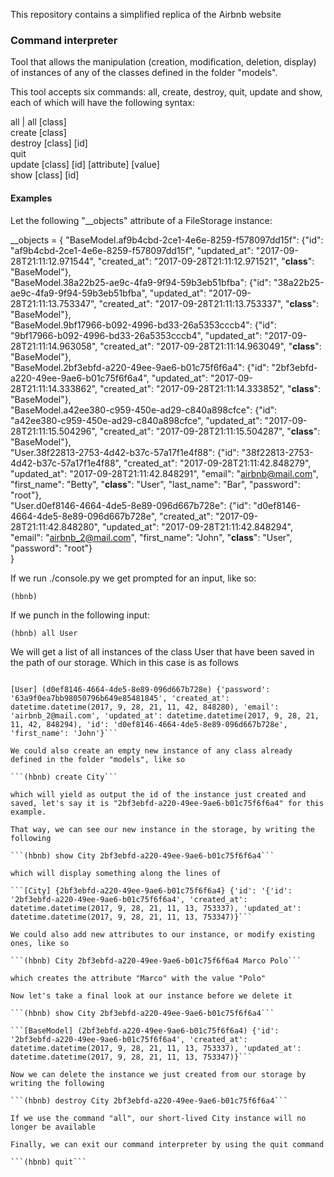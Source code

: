 This repository contains a simplified replica of the Airbnb website

### Command interpreter  

Tool that allows the manipulation (creation, modification, deletion, display) of instances of any of the classes defined in the folder "models".  

This tool accepts six commands: all, create, destroy, quit, update and show, each of which will have the following syntax:  

all | all [class]  
create [class]  
destroy [class] [id]  
quit  
update [class] [id] [attribute] [value]  
show [class] [id]  

#### Examples
Let the following "__objects" attribute of a FileStorage instance:  
  
__objects = {
	"BaseModel.af9b4cbd-2ce1-4e6e-8259-f578097dd15f": {"id": "af9b4cbd-2ce1-4e6e-8259-f578097dd15f", "updated_at": "2017-09-28T21:11:12.971544", "created_at": "2017-09-28T21:11:12.971521", "__class__": "BaseModel"},  
	"BaseModel.38a22b25-ae9c-4fa9-9f94-59b3eb51bfba": {"id": "38a22b25-ae9c-4fa9-9f94-59b3eb51bfba", "updated_at": "2017-09-28T21:11:13.753347", "created_at": "2017-09-28T21:11:13.753337", "__class__": "BaseModel"},  
	"BaseModel.9bf17966-b092-4996-bd33-26a5353cccb4": {"id": "9bf17966-b092-4996-bd33-26a5353cccb4", "updated_at": "2017-09-28T21:11:14.963058", "created_at": "2017-09-28T21:11:14.963049", "__class__": "BaseModel"},  
	"BaseModel.2bf3ebfd-a220-49ee-9ae6-b01c75f6f6a4": {"id": "2bf3ebfd-a220-49ee-9ae6-b01c75f6f6a4", "updated_at": "2017-09-28T21:11:14.333862", "created_at": "2017-09-28T21:11:14.333852", "__class__": "BaseModel"},  
	"BaseModel.a42ee380-c959-450e-ad29-c840a898cfce": {"id": "a42ee380-c959-450e-ad29-c840a898cfce", "updated_at": "2017-09-28T21:11:15.504296", "created_at": "2017-09-28T21:11:15.504287", "__class__": "BaseModel"},  
	"User.38f22813-2753-4d42-b37c-57a17f1e4f88": {"id": "38f22813-2753-4d42-b37c-57a17f1e4f88", "created_at": "2017-09-28T21:11:42.848279", "updated_at": "2017-09-28T21:11:42.848291", "email": "airbnb@mail.com", "first_name": "Betty", "__class__": "User", "last_name": "Bar", "password": "root"},  
	"User.d0ef8146-4664-4de5-8e89-096d667b728e": {"id": "d0ef8146-4664-4de5-8e89-096d667b728e", "created_at": "2017-09-28T21:11:42.848280", "updated_at": "2017-09-28T21:11:42.848294", "email": "airbnb_2@mail.com", "first_name": "John", "__class__": "User", "password": "root"}  
}

If we run ./console.py we get prompted for an input, like so:  

```(hbnb)```  

If we punch in the following input:

```(hbnb) all User```  

We will get a list of all instances of the class User that have been saved in the path of our storage. Which in this case is as follows

```[User] (38f22813-2753-4d42-b37c-57a17f1e4f88) {'password': '63a9f0ea7bb98050796b649e85481845', 'created_at': datetime.datetime(2017, 9, 28, 21, 11, 42, 848279), 'email': 'airbnb@mail.com', 'updated_at': datetime.datetime(2017, 9, 28, 21, 11, 42, 848291), 'last_name': 'Bar', 'id': '38f22813-2753-4d42-b37c-57a17f1e4f88', 'first_name': 'Betty'}  

[User] (d0ef8146-4664-4de5-8e89-096d667b728e) {'password': '63a9f0ea7bb98050796b649e85481845', 'created_at': datetime.datetime(2017, 9, 28, 21, 11, 42, 848280), 'email': 'airbnb_2@mail.com', 'updated_at': datetime.datetime(2017, 9, 28, 21, 11, 42, 848294), 'id': 'd0ef8146-4664-4de5-8e89-096d667b728e', 'first_name': 'John'}```  

We could also create an empty new instance of any class already defined in the folder "models", like so

```(hbnb) create City```  

which will yield as output the id of the instance just created and saved, let's say it is "2bf3ebfd-a220-49ee-9ae6-b01c75f6f6a4" for this example.  

That way, we can see our new instance in the storage, by writing the following  

```(hbnb) show City 2bf3ebfd-a220-49ee-9ae6-b01c75f6f6a4```  

which will display something along the lines of  

```[City] {2bf3ebfd-a220-49ee-9ae6-b01c75f6f6a4} {'id': '{'id': '2bf3ebfd-a220-49ee-9ae6-b01c75f6f6a4', 'created_at': datetime.datetime(2017, 9, 28, 21, 11, 13, 753337), 'updated_at': datetime.datetime(2017, 9, 28, 21, 11, 13, 753347)}```  
  
We could also add new attributes to our instance, or modify existing ones, like so  

```(hbnb) City 2bf3ebfd-a220-49ee-9ae6-b01c75f6f6a4 Marco Polo```  

which creates the attribute "Marco" with the value "Polo"

Now let's take a final look at our instance before we delete it

```(hbnb) show City 2bf3ebfd-a220-49ee-9ae6-b01c75f6f6a4```  

```[BaseModel] (2bf3ebfd-a220-49ee-9ae6-b01c75f6f6a4) {'id': '2bf3ebfd-a220-49ee-9ae6-b01c75f6f6a4', 'created_at': datetime.datetime(2017, 9, 28, 21, 11, 13, 753337), 'updated_at': datetime.datetime(2017, 9, 28, 21, 11, 13, 753347)}```  

Now we can delete the instance we just created from our storage by writing the following   

```(hbnb) destroy City 2bf3ebfd-a220-49ee-9ae6-b01c75f6f6a4```  

If we use the command "all", our short-lived City instance will no longer be available

Finally, we can exit our command interpreter by using the quit command

```(hbnb) quit```  
